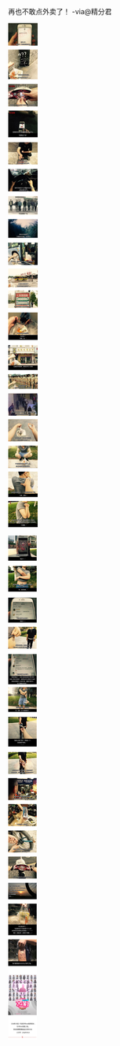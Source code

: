 再也不敢点外卖了！ -via@精分君

![b46861510dda41a98fc2efcc8c1c67e5.jpg](https://raw.githubusercontent.com/wxlzmt/cdn1/master/ext/qw/groups/30077/b46861510dda41a98fc2efcc8c1c67e5.jpg)

![ccfc636dd00e4b9f860e3ef77375da18.jpg](https://raw.githubusercontent.com/wxlzmt/cdn1/master/ext/qw/groups/30077/ccfc636dd00e4b9f860e3ef77375da18.jpg)
